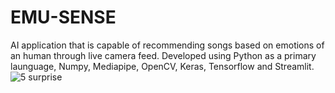 # EMU-SENSE
AI application that is capable of recommending songs based on emotions of an human through live camera feed.
Developed using Python as a primary launguage, Numpy, Mediapipe, OpenCV, Keras, Tensorflow and Streamlit.
![5 surprise](https://user-images.githubusercontent.com/58178421/180588297-806fc28d-cea8-4f0a-a2e6-6ef338574964.png)
